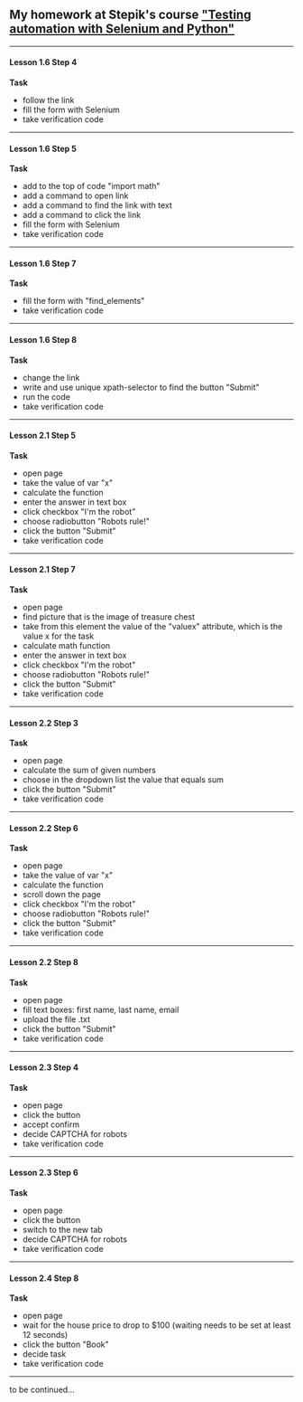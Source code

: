 ## My homework at Stepik's course ["Testing automation with Selenium and Python"](https://stepik.org/course/575) ##
---
#### Lesson 1.6 Step 4 ####
__Task__
* follow the link
* fill the form with Selenium
* take verification code
---
#### Lesson 1.6 Step 5 ####
__Task__
* add to the top of code "import math"
* add a command to open link
* add a command to find the link with text
* add a command to click the link
* fill the form with Selenium
* take verification code
---
#### Lesson 1.6 Step 7 ####
__Task__
* fill the form with "find_elements"
* take verification code
---
#### Lesson 1.6 Step 8 ####
__Task__
* change the link
* write and use unique xpath-selector to find the button "Submit"
* run the code
* take verification code
---
#### Lesson 2.1 Step 5 ####
__Task__
* open page 
* take the value of var "x"
* calculate the function 
* enter the answer in text box
* click checkbox "I'm the robot"
* choose radiobutton "Robots rule!"
* click the button "Submit"
* take verification code
---
#### Lesson 2.1 Step 7 ####
__Task__
* open page
* find picture that is the image of treasure chest
* take from this element the value of the "valuex" attribute, which is the value x for the task
* calculate math function
* enter the answer in text box
* click checkbox "I'm the robot"
* choose radiobutton "Robots rule!"
* click the button "Submit"
* take verification code
---
#### Lesson 2.2 Step 3 ####
__Task__
* open page
* calculate the sum of given numbers
* choose in the dropdown list the value that equals sum
* click the button "Submit"
* take verification code
---
#### Lesson 2.2 Step 6 ####
__Task__
* open page
* take the value of var "x"
* calculate the function 
* scroll down the page
* click checkbox "I'm the robot"
* choose radiobutton "Robots rule!"
* click the button "Submit"
* take verification code
---
#### Lesson 2.2 Step 8 ####
__Task__
* open page
* fill text boxes: first name, last name, email
* upload the file .txt
* click the button "Submit"
* take verification code
---
#### Lesson 2.3 Step 4 ####
__Task__
* open page
* click the button
* accept confirm
* decide CAPTCHA for robots
* take verification code
---
#### Lesson 2.3 Step 6 ####
__Task__
* open page
* click the button
* switch to the new tab
* decide CAPTCHA for robots
* take verification code
---
#### Lesson 2.4 Step 8 ####
__Task__
* open page
* wait for the house price to drop to $100 (waiting needs to be set at least 12 seconds)
* click the button "Book"
* decide task
* take verification code
---
to be continued...
